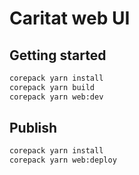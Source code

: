 # Caritat web UI

## Getting started

```sh
corepack yarn install
corepack yarn build
corepack yarn web:dev
```

## Publish

```sh
corepack yarn install
corepack yarn web:deploy
```
